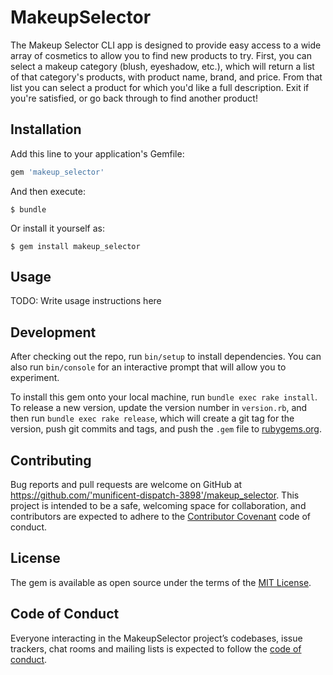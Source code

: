# MakeupSelector

The Makeup Selector CLI app is designed to provide easy access to a wide array of cosmetics to allow you to find new products to try. First, you can select a makeup category (blush, eyeshadow, etc.), which will return a list of that category's products, with product name, brand, and price. From that list you can select a product for which you'd like a full description. Exit if you're satisfied, or go back through to find another product!

## Installation

Add this line to your application's Gemfile:

```ruby
gem 'makeup_selector'
```

And then execute:

    $ bundle

Or install it yourself as:

    $ gem install makeup_selector

## Usage

TODO: Write usage instructions here

## Development

After checking out the repo, run `bin/setup` to install dependencies. You can also run `bin/console` for an interactive prompt that will allow you to experiment.

To install this gem onto your local machine, run `bundle exec rake install`. To release a new version, update the version number in `version.rb`, and then run `bundle exec rake release`, which will create a git tag for the version, push git commits and tags, and push the `.gem` file to [rubygems.org](https://rubygems.org).

## Contributing

Bug reports and pull requests are welcome on GitHub at https://github.com/'munificent-dispatch-3898'/makeup_selector. This project is intended to be a safe, welcoming space for collaboration, and contributors are expected to adhere to the [Contributor Covenant](http://contributor-covenant.org) code of conduct.

## License

The gem is available as open source under the terms of the [MIT License](https://opensource.org/licenses/MIT).

## Code of Conduct

Everyone interacting in the MakeupSelector project’s codebases, issue trackers, chat rooms and mailing lists is expected to follow the [code of conduct](https://github.com/'munificent-dispatch-3898'/makeup_selector/blob/master/CODE_OF_CONDUCT.md).
